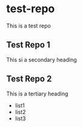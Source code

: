 # test-repo
This is a test repo
## Test Repo 1
This si a secondary heading

## Test Repo 2
This is a tertiary heading

* list1
* list2
* list3
